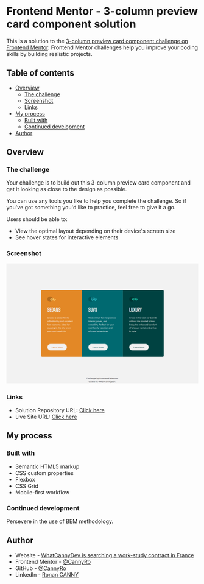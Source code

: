 # Frontend Mentor - 3-column preview card component solution

This is a solution to the [3-column preview card component challenge on Frontend Mentor](https://www.frontendmentor.io/challenges/3column-preview-card-component-pH92eAR2-). Frontend Mentor challenges help you improve your coding skills by building realistic projects. 

## Table of contents

- [Overview](#overview)
  - [The challenge](#the-challenge)
  - [Screenshot](#screenshot)
  - [Links](#links)
- [My process](#my-process)
  - [Built with](#built-with)
  - [Continued development](#continued-development)
- [Author](#author)

## Overview

### The challenge

Your challenge is to build out this 3-column preview card component and get it looking as close to the design as possible.

You can use any tools you like to help you complete the challenge. So if you've got something you'd like to practice, feel free to give it a go.

Users should be able to:

- View the optimal layout depending on their device's screen size
- See hover states for interactive elements

### Screenshot

![](./screenshot.jpg)

### Links

- Solution Repository URL: [Click here](https://github.com/CannyRo/FrontendMentor_3columnPreviewCardComponent_pH92eAR2-)
- Live Site URL: [Click here](https://cannyro.github.io/FrontendMentor_3columnPreviewCardComponent_pH92eAR2-/)

## My process

### Built with

- Semantic HTML5 markup
- CSS custom properties
- Flexbox
- CSS Grid
- Mobile-first workflow

### Continued development

Persevere in the use of BEM methodology.

## Author

- Website - [WhatCannyDev is searching a work-study contract in France](https://cannyro.github.io/hire_mr_canny/en)
- Frontend Mentor - [@CannyRo](https://www.frontendmentor.io/profile/CannyRo)
- GitHub - [@CannyRo](https://github.com/CannyRo)
- LinkedIn - [Ronan CANNY](https://www.linkedin.com/in/ronan-canny-b29443277/)

